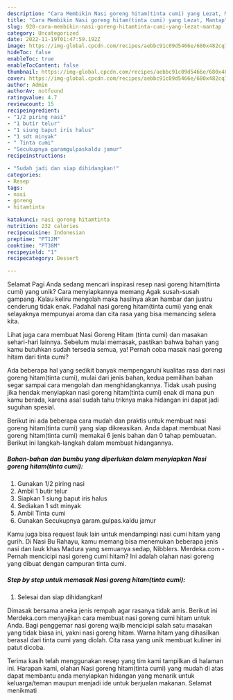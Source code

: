 ```yaml
---
description: "Cara Membikin Nasi goreng hitam(tinta cumi) yang Lezat, Mantap"
title: "Cara Membikin Nasi goreng hitam(tinta cumi) yang Lezat, Mantap"
slug: 920-cara-membikin-nasi-goreng-hitamtinta-cumi-yang-lezat-mantap
category: Uncategorized
date: 2022-11-19T01:47:59.192Z
image: https://img-global.cpcdn.com/recipes/aebbc91c09d5466e/680x482cq70/nasi-goreng-hitamtinta-cumi-foto-resep-utama.jpg
hideToc: false
enableToc: true
enableTocContent: false
thumbnail: https://img-global.cpcdn.com/recipes/aebbc91c09d5466e/680x482cq70/nasi-goreng-hitamtinta-cumi-foto-resep-utama.jpg
cover: https://img-global.cpcdn.com/recipes/aebbc91c09d5466e/680x482cq70/nasi-goreng-hitamtinta-cumi-foto-resep-utama.jpg
author: Admin
authorAv: notfound
ratingvalue: 4.7
reviewcount: 15
recipeingredient:
- "1/2 piring nasi"
- "1 butir telur"
- "1 siung baput iris halus"
- "1 sdt minyak"
- " Tinta cumi"
- "Secukupnya garamgulpaskaldu jamur"
recipeinstructions:

- "Sudah jadi dan siap dihidangkan!"
categories:
- Resep
tags:
- nasi
- goreng
- hitamtinta

katakunci: nasi goreng hitamtinta 
nutrition: 232 calories
recipecuisine: Indonesian
preptime: "PT12M"
cooktime: "PT38M"
recipeyield: "1"
recipecategory: Dessert

---
```



Selamat Pagi Anda sedang mencari inspirasi resep nasi goreng hitam(tinta cumi) yang unik? Cara menyiapkannya memang Agak susah-susah gampang. Kalau keliru mengolah maka hasilnya akan hambar dan justru cenderung tidak enak. Padahal nasi goreng hitam(tinta cumi) yang enak selayaknya mempunyai aroma dan cita rasa yang bisa memancing selera kita.


Lihat juga cara membuat Nasi Goreng Hitam (tinta cumi) dan masakan sehari-hari lainnya. Sebelum mulai memasak, pastikan bahwa bahan yang kamu butuhkan sudah tersedia semua, ya! Pernah coba masak nasi goreng hitam dari tinta cumi?

Ada beberapa hal yang sedikit banyak mempengaruhi kualitas rasa dari nasi goreng hitam(tinta cumi), mulai dari jenis bahan, kedua pemilihan bahan segar sampai cara mengolah dan menghidangkannya. Tidak usah pusing jika hendak menyiapkan nasi goreng hitam(tinta cumi) enak di mana pun kamu berada, karena asal sudah tahu triknya maka hidangan ini dapat jadi suguhan spesial.


Berikut ini ada beberapa cara mudah dan praktis untuk membuat nasi goreng hitam(tinta cumi) yang siap dikreasikan. Anda dapat membuat Nasi goreng hitam(tinta cumi) memakai 6 jenis bahan dan 0 tahap pembuatan. Berikut ini langkah-langkah dalam membuat hidangannya.

<!--inarticleads1-->

##### Bahan-bahan dan bumbu yang diperlukan dalam menyiapkan Nasi goreng hitam(tinta cumi):

1. Gunakan 1/2 piring nasi
1. Ambil 1 butir telur
1. Siapkan 1 siung baput iris halus
1. Sediakan 1 sdt minyak
1. Ambil  Tinta cumi
1. Gunakan Secukupnya garam.gulpas.kaldu jamur


Kamu juga bisa request lauk lain untuk mendampingi nasi cumi hitam yang gurih. Di Nasi Bu Rahayu, kamu memang bisa menemukan beberapa jenis nasi dan lauk khas Madura yang semuanya sedap, Nibblers. Merdeka.com - Pernah mencicipi nasi goreng cumi hitam? Ini adalah olahan nasi goreng yang dibuat dengan campuran tinta cumi. 

<!--inarticleads2-->

##### Step by step untuk memasak Nasi goreng hitam(tinta cumi):


1. Selesai dan siap dihidangkan!

Dimasak bersama aneka jenis rempah agar rasanya tidak amis. Berikut ini Merdeka.com menyajikan cara membuat nasi goreng cumi hitam untuk Anda. Bagi penggemar nasi goreng wajib mencicipi salah satu masakan yang tidak biasa ini, yakni nasi goreng hitam. Warna hitam yang dihasilkan berasal dari tinta cumi yang diolah. Cita rasa yang unik membuat kuliner ini patut dicoba. 

Terima kasih telah menggunakan resep yang tim kami tampilkan di halaman ini. Harapan kami, olahan Nasi goreng hitam(tinta cumi) yang mudah di atas dapat membantu anda menyiapkan hidangan yang menarik untuk keluarga/teman maupun menjadi ide untuk berjualan makanan. Selamat menikmati
